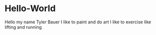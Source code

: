 # Hello-World
Hello my name Tyler Bauer
I like to paint and do art
I like to exercise like lifting and running
